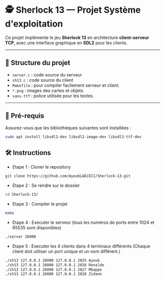 # 🕵️ Sherlock 13 — Projet Système d'exploitation

Ce projet implémente le jeu **Sherlock 13** en architecture **client-serveur TCP**, avec une interface graphique en **SDL2** pour les clients.

---

## 📁 Structure du projet

- `server.c` : code source du serveur
- `sh13.c` : code source du client
- `Makefile` : pour compiler facilement serveur et client.
- `*.png` : images des cartes et objets.
- `sans.ttf` : police utilisée pour les textes.

---

## 🧰 Pré-requis

Assurez-vous que les bibliothèques suivantes sont installées :

```bash
sudo apt install libsdl2-dev libsdl2-image-dev libsdl2-ttf-dev
```

## 🛠️ Instructions

- Etape 1 : Cloner le repository 
```bash
git clone https://github.com/AyoubLADJICI/Sherlock-13.git
```

- Etape 2 : Se rendre sur le dossier
```bash
cd Sherlock-13/ 
```

- Etape 3 : Compiler le projet
```bash
make
```
- Etape 4 : Executer le serveur (tous les numéros de ports entre 1024 et 65535 sont disponibles)
```bash
./server 26000
```

- Etape 5 : Executer les 4 clients dans 4 terminaux différents (Chaque client doit utiliser un port unique et un nom différent.)
```bash
./sh13 127.0.0.1 26000 127.0.0.1 2025 Ayoub
./sh13 127.0.0.1 26000 127.0.0.1 2026 Ronaldo
./sh13 127.0.0.1 26000 127.0.0.1 2027 Mbappe
./sh13 127.0.0.1 26000 127.0.0.1 2028 Zidane
```
